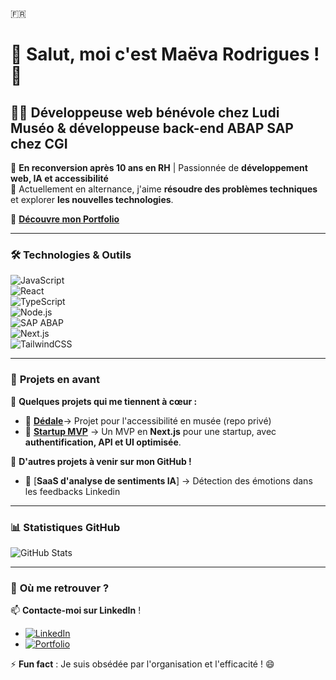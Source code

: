 🇫🇷
# 👋 Salut, moi c'est Maëva Rodrigues ! 🚀  

## 👩‍💻 Développeuse web bénévole chez Ludi Muséo & développeuse back-end ABAP SAP chez CGI  

🌱 **En reconversion après 10 ans en RH** | Passionnée de **développement web, IA et accessibilité**  
🎯 Actuellement en alternance, j'aime **résoudre des problèmes techniques** et explorer **les nouvelles technologies**.  

🔗 **[Découvre mon Portfolio](https://www.portf0l.io/maeva-rodrigues)**  

---

### 🛠️ **Technologies & Outils**  
![JavaScript](https://img.shields.io/badge/-JavaScript-F7DF1E?style=flat&logo=javascript&logoColor=black)  
![React](https://img.shields.io/badge/-React-61DAFB?style=flat&logo=react&logoColor=black)  
![TypeScript](https://img.shields.io/badge/-TypeScript-3178C6?style=flat&logo=typescript&logoColor=white)  
![Node.js](https://img.shields.io/badge/-Node.js-339933?style=flat&logo=node.js&logoColor=white)  
![SAP ABAP](https://img.shields.io/badge/-SAP%20ABAP-009999?style=flat&logo=sap&logoColor=white)  
![Next.js](https://img.shields.io/badge/-Next.js-000000?style=flat&logo=next.js&logoColor=white)  
![TailwindCSS](https://img.shields.io/badge/-TailwindCSS-06B6D4?style=flat&logo=tailwindcss&logoColor=white)  

---

### 🚀 **Projets en avant**

🌟 **Quelques projets qui me tiennent à cœur :**  

- 🎨 [**Dédale**](https://github.com/ludimuseo)→ Projet pour l'accessibilité en musée (repo privé)
- 🚀 [**Startup MVP**](https://github.com/Maeva-RODRIGUES/startup-MVP) → Un MVP en **Next.js** pour une startup, avec **authentification, API et UI optimisée**.  

📌 **D'autres projets à venir sur mon GitHub !**

- 🤖 [**SaaS d'analyse de sentiments IA**] → Détection des émotions dans les feedbacks Linkedin
  
---

### 📊 **Statistiques GitHub**

![GitHub Stats](https://github-readme-stats.vercel.app/api?username=Maeva-RODRIGUES&show_icons=true&theme=radical)  

---

### 🎯 **Où me retrouver ?**

📫 **Contacte-moi sur LinkedIn** !  

- [![LinkedIn](https://img.shields.io/badge/-LinkedIn-0077B5?style=flat&logo=linkedin&logoColor=white)](https://www.linkedin.com/in/maeva-rodrigues-backend-dev/)  
- [![Portfolio](https://img.shields.io/badge/-Portfolio-FF5722?style=flat)](https://www.portf0l.io/maeva-rodrigues)  
 

⚡ **Fun fact** : Je suis obsédée par l'organisation et l'efficacité ! 😄  



